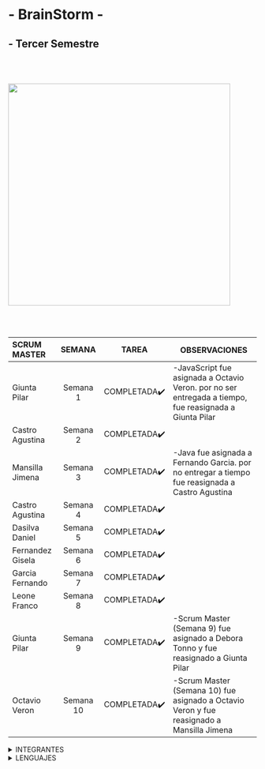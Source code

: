 # - BrainStorm -

## - Tercer Semestre
</br>

ㅤㅤㅤㅤㅤ
ㅤㅤㅤㅤㅤㅤㅤ<img src="https://github.com/CodeSystem2022/BrainStorm-TercerSemestre/assets/113069344/05c71d0b-876c-4cce-abf7-76f2250003a6>" width="450" height="450" align="center"/>


</br>
</br>

|SCRUM  MASTER    | SEMANA         |    TAREA   |    ㅤOBSERVACIONES               |            
| :---            | :-------:      |:-----:     |         :---                     |               
| Giunta Pilar     | Semana 1      |COMPLETADA✔️|-JavaScript fue asignada a Octavio Veron. por no ser entregada a tiempo, fue reasignada a Giunta Pilar| 
| Castro Agustina  | Semana 2      |COMPLETADA✔️|                                                                                                      | 
| Mansilla Jimena  | Semana 3      |COMPLETADA✔️|-Java fue asignada a Fernando Garcia. por no entregar a tiempo fue reasignada a Castro Agustina       | 
| Castro Agustina  | Semana 4      |COMPLETADA✔️|                                                                                                      | 
| Dasilva Daniel   | Semana 5      |COMPLETADA✔️|                                                                                                      | 
| Fernandez Gisela | Semana 6      |COMPLETADA✔️|                                                                                                      |  
| Garcia Fernando  | Semana 7      |COMPLETADA✔️|                                                                                                      | 
| Leone Franco     | Semana 8      |COMPLETADA✔️|                                                                                                      | 
| Giunta Pilar     | Semana 9      |COMPLETADA✔️| -Scrum Master (Semana 9) fue asignado a Debora Tonno y fue reasignado a Giunta Pilar                 | 
| Octavio Veron    | Semana 10     |COMPLETADA✔️| -Scrum Master (Semana 10) fue asignado a Octavio Veron y fue reasignado a Mansilla Jimena            | 


<details><summary>INTEGRANTES</summary>
<p>


```ruby
► Castro Agustina   
► Dasilva Daniel   
► Giunta Pilar   
► Fernandez Gisela  
► Fernando Garcia  
► Franco Leone  
► Mansilla Jimena 
```



</p>
</details>
<details><summary>LENGUAJES </summary>
<p>
</br>


<img src="https://github.com/CodeSystem2022/BrainStorm-TercerSemestre/assets/113069344/26f1b700-dbd0-483a-a655-78ce8d80f580>" width="130" height="130" align="left"/>
<img src="https://github.com/CodeSystem2022/BrainStorm-TercerSemestre/assets/113069344/e7a7e4a5-7259-4a38-b027-6ffd736af6fc>" width="150" height="150" align="center"/>
<img src="https://github.com/CodeSystem2022/BrainStorm-TercerSemestre/assets/113069344/07686250-aceb-48fa-95d3-0b951565a184>" width="120" height="120" align="center"/>
<img src="https://github.com/CodeSystem2022/BrainStorm-TercerSemestre/assets/113069344/a86cc743-62a6-4a22-b5a8-e028cb6855e6>" width="120" height="120" align="left"/>
  
</p>
</details>
